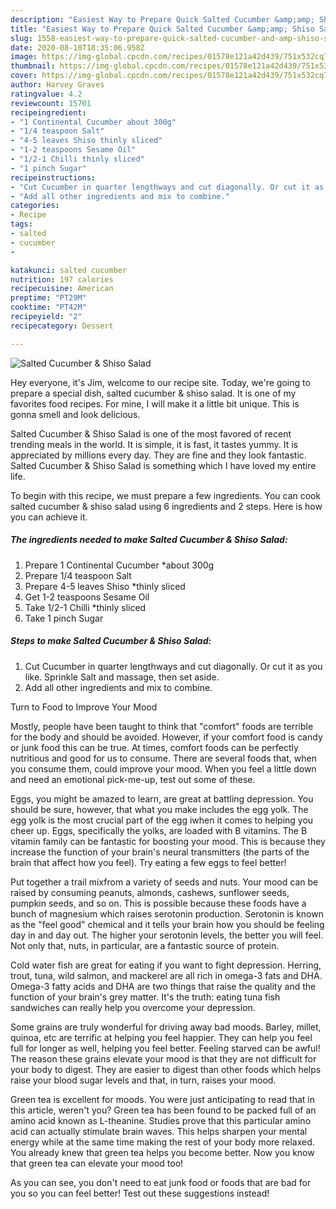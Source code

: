 ```yaml
---
description: "Easiest Way to Prepare Quick Salted Cucumber &amp;amp; Shiso Salad"
title: "Easiest Way to Prepare Quick Salted Cucumber &amp;amp; Shiso Salad"
slug: 1558-easiest-way-to-prepare-quick-salted-cucumber-and-amp-shiso-salad
date: 2020-08-10T18:35:06.958Z
image: https://img-global.cpcdn.com/recipes/01578e121a42d439/751x532cq70/salted-cucumber-shiso-salad-recipe-main-photo.jpg
thumbnail: https://img-global.cpcdn.com/recipes/01578e121a42d439/751x532cq70/salted-cucumber-shiso-salad-recipe-main-photo.jpg
cover: https://img-global.cpcdn.com/recipes/01578e121a42d439/751x532cq70/salted-cucumber-shiso-salad-recipe-main-photo.jpg
author: Harvey Graves
ratingvalue: 4.2
reviewcount: 15701
recipeingredient:
- "1 Continental Cucumber about 300g"
- "1/4 teaspoon Salt"
- "4-5 leaves Shiso thinly sliced"
- "1-2 teaspoons Sesame Oil"
- "1/2-1 Chilli thinly sliced"
- "1 pinch Sugar"
recipeinstructions:
- "Cut Cucumber in quarter lengthways and cut diagonally. Or cut it as you like. Sprinkle Salt and massage, then set aside."
- "Add all other ingredients and mix to combine."
categories:
- Recipe
tags:
- salted
- cucumber
- 

katakunci: salted cucumber  
nutrition: 197 calories
recipecuisine: American
preptime: "PT29M"
cooktime: "PT42M"
recipeyield: "2"
recipecategory: Dessert

---
```



![Salted Cucumber &amp; Shiso Salad](https://img-global.cpcdn.com/recipes/01578e121a42d439/751x532cq70/salted-cucumber-shiso-salad-recipe-main-photo.jpg)

Hey everyone, it's Jim, welcome to our recipe site. Today, we're going to prepare a special dish, salted cucumber &amp; shiso salad. It is one of my favorites food recipes. For mine, I will make it a little bit unique. This is gonna smell and look delicious.

Salted Cucumber &amp; Shiso Salad is one of the most favored of recent trending meals in the world. It is simple, it is fast, it tastes yummy. It is appreciated by millions every day. They are fine and they look fantastic. Salted Cucumber &amp; Shiso Salad is something which I have loved my entire life.




To begin with this recipe, we must prepare a few ingredients. You can cook salted cucumber &amp; shiso salad using 6 ingredients and 2 steps. Here is how you can achieve it.

<!--inarticleads1-->

##### The ingredients needed to make Salted Cucumber &amp; Shiso Salad:

1. Prepare 1 Continental Cucumber *about 300g
1. Prepare 1/4 teaspoon Salt
1. Prepare 4-5 leaves Shiso *thinly sliced
1. Get 1-2 teaspoons Sesame Oil
1. Take 1/2-1 Chilli *thinly sliced
1. Take 1 pinch Sugar




<!--inarticleads2-->

##### Steps to make Salted Cucumber &amp; Shiso Salad:

1. Cut Cucumber in quarter lengthways and cut diagonally. Or cut it as you like. Sprinkle Salt and massage, then set aside.
1. Add all other ingredients and mix to combine.




Turn to Food to Improve Your Mood


Mostly, people have been taught to think that "comfort" foods are terrible for the body and should be avoided. However, if your comfort food is candy or junk food this can be true. At times, comfort foods can be perfectly nutritious and good for us to consume. There are several foods that, when you consume them, could improve your mood. When you feel a little down and need an emotional pick-me-up, test out some of these.

Eggs, you might be amazed to learn, are great at battling depression. You should be sure, however, that what you make includes the egg yolk. The egg yolk is the most crucial part of the egg iwhen it comes to helping you cheer up. Eggs, specifically the yolks, are loaded with B vitamins. The B vitamin family can be fantastic for boosting your mood. This is because they increase the function of your brain's neural transmitters (the parts of the brain that affect how you feel). Try eating a few eggs to feel better!

Put together a trail mixfrom a variety of seeds and nuts. Your mood can be raised by consuming peanuts, almonds, cashews, sunflower seeds, pumpkin seeds, and so on. This is possible because these foods have a bunch of magnesium which raises serotonin production. Serotonin is known as the "feel good" chemical and it tells your brain how you should be feeling day in and day out. The higher your serotonin levels, the better you will feel. Not only that, nuts, in particular, are a fantastic source of protein.

Cold water fish are great for eating if you want to fight depression. Herring, trout, tuna, wild salmon, and mackerel are all rich in omega-3 fats and DHA. Omega-3 fatty acids and DHA are two things that raise the quality and the function of your brain's grey matter. It's the truth: eating tuna fish sandwiches can really help you overcome your depression. 

Some grains are truly wonderful for driving away bad moods. Barley, millet, quinoa, etc are terrific at helping you feel happier. They can help you feel full for longer as well, helping you feel better. Feeling starved can be awful! The reason these grains elevate your mood is that they are not difficult for your body to digest. They are easier to digest than other foods which helps raise your blood sugar levels and that, in turn, raises your mood.

Green tea is excellent for moods. You were just anticipating to read that in this article, weren't you? Green tea has been found to be packed full of an amino acid known as L-theanine. Studies prove that this particular amino acid can actually stimulate brain waves. This helps sharpen your mental energy while at the same time making the rest of your body more relaxed. You already knew that green tea helps you become better. Now you know that green tea can elevate your mood too!

As you can see, you don't need to eat junk food or foods that are bad for you so you can feel better! Test out  these suggestions  instead!

